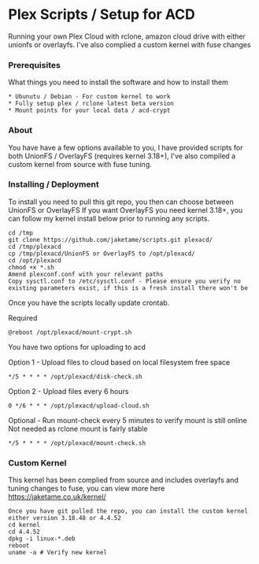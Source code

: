 # Plex Scripts / Setup for ACD

Running your own Plex Cloud with rclone, amazon cloud drive with either unionfs or overlayfs. I've also complied a custom kernel with fuse changes


### Prerequisites

What things you need to install the software and how to install them

```
* Ubunutu / Debian - For custom kernel to work
* Fully setup plex / rclone latest beta version
* Mount points for your local data / acd-crypt 
```

### About

You have have a few options available to you, I have provided scripts for both UnionFS / OverlayFS (requires kernel 3.18+), 
I've also compiled a custom kernel from source with fuse tuning.

### Installing / Deployment

To install you need to pull this git repo, you then can choose between UnionFS or OverlayFS
If you want OverlayFS you need kernel 3.18+, you can follow my kernel install below prior to running any scripts.

```
cd /tmp
git clone https://github.com/jaketame/scripts.git plexacd/
cd /tmp/plexacd
cp /tmp/plexacd/UnionFS or OverlayFS to /opt/plexacd/
cd /opt/plexacd
chmod +x *.sh
Amend plexconf.conf with your relevant paths
Copy sysctl.conf to /etc/sysctl.conf - Please ensure you verify no existing parameters exist, if this is a fresh install there won't be
```

Once you have the scripts locally update crontab.

Required

```
@reboot /opt/plexacd/mount-crypt.sh
```

You have two options for uploading to acd

Option 1 - Upload files to cloud based on local filesystem free space

```
*/5 * * * * /opt/plexacd/disk-check.sh
```

Option 2 - Upload files every 6 hours

```
0 */6 * * * /opt/plexacd/upload-cloud.sh
```

Optional - Run mount-check every 5 minutes to verify mount is still online Not needed as rclone mount is fairly stable

```
*/5 * * * * /opt/plexacd/mount-check.sh
```

### Custom Kernel

This kernel has been complied from source and includes overlayfs and tuning changes to fuse, you can view more here
https://jaketame.co.uk/kernel/

```
Once you have git pulled the repo, you can install the custom kernel either version 3.18.48 or 4.4.52
cd kernel
cd 4.4.52
dpkg -i linux-*.deb
reboot
uname -a # Verify new kernel
```
